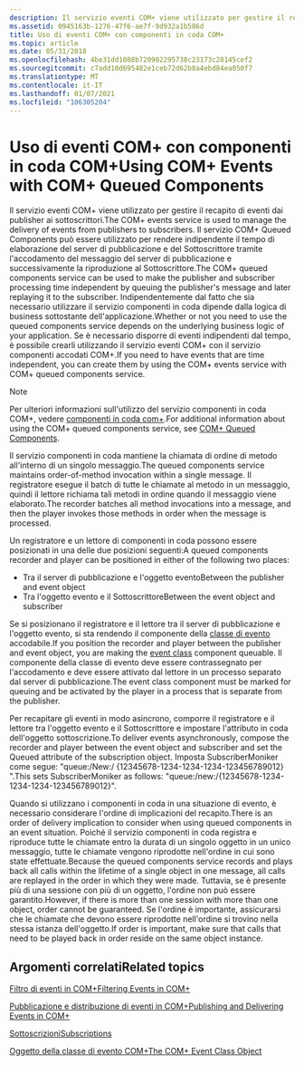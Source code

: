 ```yaml
---
description: Il servizio eventi COM+ viene utilizzato per gestire il recapito di eventi dai publisher ai sottoscrittori.
ms.assetid: 0945163b-1276-47f6-ae7f-9d932a1b586d
title: Uso di eventi COM+ con componenti in coda COM+
ms.topic: article
ms.date: 05/31/2018
ms.openlocfilehash: 4be31dd1088b720902295738c23173c28145cef2
ms.sourcegitcommit: c7add10d695482e1ceb72d62b8a4ebd84ea050f7
ms.translationtype: MT
ms.contentlocale: it-IT
ms.lasthandoff: 01/07/2021
ms.locfileid: "106305204"
---
```

# <a name="using-com-events-with-com-queued-components"></a><span data-ttu-id="f028e-103">Uso di eventi COM+ con componenti in coda COM+</span><span class="sxs-lookup"><span data-stu-id="f028e-103">Using COM+ Events with COM+ Queued Components</span></span>

<span data-ttu-id="f028e-104">Il servizio eventi COM+ viene utilizzato per gestire il recapito di eventi dai publisher ai sottoscrittori.</span><span class="sxs-lookup"><span data-stu-id="f028e-104">The COM+ events service is used to manage the delivery of events from publishers to subscribers.</span></span> <span data-ttu-id="f028e-105">Il servizio COM+ Queued Components può essere utilizzato per rendere indipendente il tempo di elaborazione del server di pubblicazione e del Sottoscrittore tramite l'accodamento del messaggio del server di pubblicazione e successivamente la riproduzione al Sottoscrittore.</span><span class="sxs-lookup"><span data-stu-id="f028e-105">The COM+ queued components service can be used to make the publisher and subscriber processing time independent by queuing the publisher's message and later replaying it to the subscriber.</span></span> <span data-ttu-id="f028e-106">Indipendentemente dal fatto che sia necessario utilizzare il servizio componenti in coda dipende dalla logica di business sottostante dell'applicazione.</span><span class="sxs-lookup"><span data-stu-id="f028e-106">Whether or not you need to use the queued components service depends on the underlying business logic of your application.</span></span> <span data-ttu-id="f028e-107">Se è necessario disporre di eventi indipendenti dal tempo, è possibile crearli utilizzando il servizio eventi COM+ con il servizio componenti accodati COM+.</span><span class="sxs-lookup"><span data-stu-id="f028e-107">If you need to have events that are time independent, you can create them by using the COM+ events service with COM+ queued components service.</span></span>

> [!Note]  
> <span data-ttu-id="f028e-108">Per ulteriori informazioni sull'utilizzo del servizio componenti in coda COM+, vedere [componenti in coda com+](com--queued-components.md).</span><span class="sxs-lookup"><span data-stu-id="f028e-108">For additional information about using the COM+ queued components service, see [COM+ Queued Components](com--queued-components.md).</span></span>

 

<span data-ttu-id="f028e-109">Il servizio componenti in coda mantiene la chiamata di ordine di metodo all'interno di un singolo messaggio.</span><span class="sxs-lookup"><span data-stu-id="f028e-109">The queued components service maintains order-of-method invocation within a single message.</span></span> <span data-ttu-id="f028e-110">Il registratore esegue il batch di tutte le chiamate al metodo in un messaggio, quindi il lettore richiama tali metodi in ordine quando il messaggio viene elaborato.</span><span class="sxs-lookup"><span data-stu-id="f028e-110">The recorder batches all method invocations into a message, and then the player invokes those methods in order when the message is processed.</span></span>

<span data-ttu-id="f028e-111">Un registratore e un lettore di componenti in coda possono essere posizionati in una delle due posizioni seguenti:</span><span class="sxs-lookup"><span data-stu-id="f028e-111">A queued components recorder and player can be positioned in either of the following two places:</span></span>

-   <span data-ttu-id="f028e-112">Tra il server di pubblicazione e l'oggetto evento</span><span class="sxs-lookup"><span data-stu-id="f028e-112">Between the publisher and event object</span></span>
-   <span data-ttu-id="f028e-113">Tra l'oggetto evento e il Sottoscrittore</span><span class="sxs-lookup"><span data-stu-id="f028e-113">Between the event object and subscriber</span></span>

<span data-ttu-id="f028e-114">Se si posizionano il registratore e il lettore tra il server di pubblicazione e l'oggetto evento, si sta rendendo il componente della [classe di evento](the-com--event-class-object.md) accodabile.</span><span class="sxs-lookup"><span data-stu-id="f028e-114">If you position the recorder and player between the publisher and event object, you are making the [event class](the-com--event-class-object.md) component queuable.</span></span> <span data-ttu-id="f028e-115">Il componente della classe di evento deve essere contrassegnato per l'accodamento e deve essere attivato dal lettore in un processo separato dal server di pubblicazione.</span><span class="sxs-lookup"><span data-stu-id="f028e-115">The event class component must be marked for queuing and be activated by the player in a process that is separate from the publisher.</span></span>

<span data-ttu-id="f028e-116">Per recapitare gli eventi in modo asincrono, comporre il registratore e il lettore tra l'oggetto evento e il Sottoscrittore e impostare l'attributo in coda dell'oggetto sottoscrizione.</span><span class="sxs-lookup"><span data-stu-id="f028e-116">To deliver events asynchronously, compose the recorder and player between the event object and subscriber and set the Queued attribute of the subscription object.</span></span> <span data-ttu-id="f028e-117">Imposta SubscriberMoniker come segue: "queue:/New:/ {12345678-1234-1234-1234-123456789012} ".</span><span class="sxs-lookup"><span data-stu-id="f028e-117">This sets SubscriberMoniker as follows: "queue:/new:/{12345678-1234-1234-1234-123456789012}".</span></span>

<span data-ttu-id="f028e-118">Quando si utilizzano i componenti in coda in una situazione di evento, è necessario considerare l'ordine di implicazioni del recapito.</span><span class="sxs-lookup"><span data-stu-id="f028e-118">There is an order of delivery implication to consider when using queued components in an event situation.</span></span> <span data-ttu-id="f028e-119">Poiché il servizio componenti in coda registra e riproduce tutte le chiamate entro la durata di un singolo oggetto in un unico messaggio, tutte le chiamate vengono riprodotte nell'ordine in cui sono state effettuate.</span><span class="sxs-lookup"><span data-stu-id="f028e-119">Because the queued components service records and plays back all calls within the lifetime of a single object in one message, all calls are replayed in the order in which they were made.</span></span> <span data-ttu-id="f028e-120">Tuttavia, se è presente più di una sessione con più di un oggetto, l'ordine non può essere garantito.</span><span class="sxs-lookup"><span data-stu-id="f028e-120">However, if there is more than one session with more than one object, order cannot be guaranteed.</span></span> <span data-ttu-id="f028e-121">Se l'ordine è importante, assicurarsi che le chiamate che devono essere riprodotte nell'ordine si trovino nella stessa istanza dell'oggetto.</span><span class="sxs-lookup"><span data-stu-id="f028e-121">If order is important, make sure that calls that need to be played back in order reside on the same object instance.</span></span>

## <a name="related-topics"></a><span data-ttu-id="f028e-122">Argomenti correlati</span><span class="sxs-lookup"><span data-stu-id="f028e-122">Related topics</span></span>

<dl> <dt>

[<span data-ttu-id="f028e-123">Filtro di eventi in COM+</span><span class="sxs-lookup"><span data-stu-id="f028e-123">Filtering Events in COM+</span></span>](filtering-events-in-com-.md)
</dt> <dt>

[<span data-ttu-id="f028e-124">Pubblicazione e distribuzione di eventi in COM+</span><span class="sxs-lookup"><span data-stu-id="f028e-124">Publishing and Delivering Events in COM+</span></span>](publishing-and-delivering-events-in-com-.md)
</dt> <dt>

[<span data-ttu-id="f028e-125">Sottoscrizioni</span><span class="sxs-lookup"><span data-stu-id="f028e-125">Subscriptions</span></span>](subscriptions.md)
</dt> <dt>

[<span data-ttu-id="f028e-126">Oggetto della classe di evento COM+</span><span class="sxs-lookup"><span data-stu-id="f028e-126">The COM+ Event Class Object</span></span>](the-com--event-class-object.md)
</dt> </dl>

 

 




